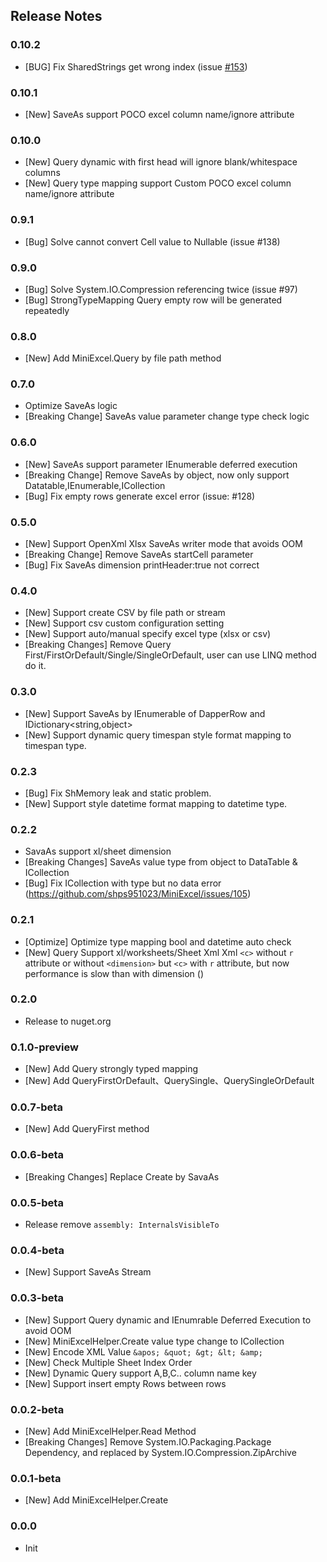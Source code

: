 

## Release  Notes

### 0.10.2
- [BUG] Fix SharedStrings get wrong index (issue [#153](https://github.com/shps951023/MiniExcel/issues/153))

### 0.10.1
- [New] SaveAs support POCO excel column name/ignore attribute

### 0.10.0
- [New] Query dynamic with first head will ignore blank/whitespace columns
- [New] Query type mapping support Custom POCO excel column name/ignore attribute

### 0.9.1 
- [Bug] Solve cannot convert Cell value to Nullable<T> (issue #138)

### 0.9.0
- [Bug] Solve System.IO.Compression referencing twice  (issue #97)
- [Bug] StrongTypeMapping Query empty row will be generated repeatedly

### 0.8.0
- [New] Add MiniExcel.Query by file path method

### 0.7.0
- Optimize SaveAs logic
- [Breaking Change] SaveAs value parameter change type check logic

### 0.6.0
- [New] SaveAs support parameter IEnumerable deferred execution
- [Breaking Change] Remove SaveAs by object, now only support Datatable,IEnumerable<T>,ICollection<T>
- [Bug] Fix empty rows generate excel error (issue: #128)

### 0.5.0
- [New] Support OpenXml Xlsx SaveAs writer mode that avoids OOM
- [Breaking Change] Remove SaveAs startCell parameter
- [Bug] Fix SaveAs dimension printHeader:true not correct 

### 0.4.0
- [New] Support create CSV by file path or stream 
- [New] Support csv custom configuration setting
- [New] Support auto/manual specify excel type (xlsx or csv)
- [Breaking Changes] Remove Query First/FirstOrDefault/Single/SingleOrDefault, user can use LINQ method do it.

### 0.3.0
- [New] Support SaveAs by IEnumerable of DapperRow and IDictionary<string,object>
- [New] Support dynamic query timespan style format mapping to timespan type.

### 0.2.3
- [Bug] Fix ShMemory leak and static problem.
- [New] Support style datetime format mapping to datetime type.

### 0.2.2 
- SavaAs support xl/sheet dimension
- [Breaking Changes] SaveAs value type from object to DataTable & ICollection
- [Bug] Fix ICollection with type but no data error (https://github.com/shps951023/MiniExcel/issues/105)

### 0.2.1  
- [Optimize] Optimize type mapping bool and datetime auto check
- [New] Query Support xl/worksheets/Sheet Xml Xml `<c>` without `r` attribute or without `<dimension>` but `<c>` with `r` attribute, but now performance is slow than with dimension ([](https://github.com/shps951023/MiniExcel/issues/2))

### 0.2.0  
- Release to nuget.org

### 0.1.0-preview
- [New] Add Query strongly typed mapping
- [New] Add QueryFirstOrDefault、QuerySingle、QuerySingleOrDefault

### 0.0.7-beta
- [New] Add QueryFirst method

### 0.0.6-beta
- [Breaking Changes] Replace Create by SavaAs

### 0.0.5-beta
- Release remove `assembly: InternalsVisibleTo`

### 0.0.4-beta
- [New] Support SaveAs Stream

### 0.0.3-beta
- [New] Support Query dynamic and IEnumrable Deferred Execution to avoid OOM
- [New] MiniExcelHelper.Create value type change to ICollection
- [New] Encode XML Value `&apos; &quot; &gt; &lt; &amp;`
- [New] Check Multiple Sheet Index Order
- [New] Dynamic Query support A,B,C.. column name key
- [New] Support insert empty Rows between rows

### 0.0.2-beta
- [New] Add MiniExcelHelper.Read Method
- [Breaking Changes] Remove System.IO.Packaging.Package Dependency, and replaced by System.IO.Compression.ZipArchive

### 0.0.1-beta
- [New] Add MiniExcelHelper.Create

### 0.0.0
- Init